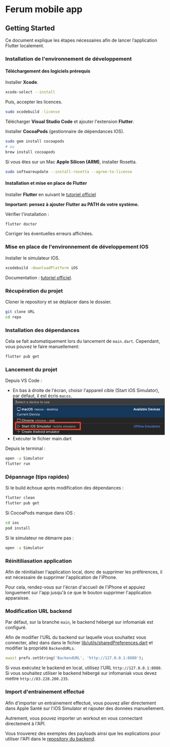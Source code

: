 # Ferum mobile app

## Getting Started

Ce document explique les étapes nécessaires afin de lancer l’application Flutter localement.

### Installation de l'environnement de développement

#### Téléchargement des logiciels prérequis

Installer **Xcode**.

```bash
xcode-select --install
```

Puis, accepter les licences.

```bash
sudo xcodebuild -license
```

Télécharger **Visual Studio Code** et ajouter l'extension **Flutter**.

Installer **CocoaPods** (gestionnaire de dépendances IOS).

```bash
sudo gem install cocoapods
# ou
brew install cocoapods
```

Si vous êtes sur un Mac **Apple Silicon (ARM)**, installer Rosetta.

```bash
sudo softwareupdate --install-rosetta --agree-to-license
```

#### Installation et mise en place de Flutter

Installer **Flutter** en suivant le [tutoriel officiel](https://docs.flutter.dev/install/with-vs-code#install-flutter)

**Important: pensez à ajouter Flutter au PATH de votre système.**

Vérifier l'installation : 

```bash
flutter doctor
```

Corriger les éventuelles erreurs affichées.

### Mise en place de l'environnement de développement IOS

Installer le simulateur IOS.

```bash
xcodebuild -downloadPlatform iOS
```

Documentation : [tutoriel officiel](https://docs.flutter.dev/platform-integration/ios/setup#set-up-tooling).

### Récupération du projet

Cloner le repository et se déplacer dans le dossier.

```bash
git clone URL
cd repo
```

### Installation des dépendances

Cela se fait automatiquement lors du lancement de `main.dart`.
Cependant, vous pouvez le faire manuellement:

```bash
flutter pub get 
```

### Lancement du projet

Depuis VS Code :
- En bas à droite de l'écran, choisir l'appareil cible (Start iOS Simulator), par défaut, il est écris `macos`.
![](./img/ios_simulator_start.png)
- Exécuter le fichier main.dart

Depuis le terminal :

```bash
open -a Simulator
flutter run
```

### Dépannage (tips rapides)

Si le build échoue après modification des dépendances :

```bash
flutter clean
flutter pub get
```

Si CocoaPods manque dans iOS :

```bash
cd ios
pod install
```

Si le simulateur ne démarre pas :

```bash
open -a Simulator
```

### Réinitiliasation application

Afin de réinitialiser l'application local, donc de supprimer les préférences, il est nécessaire de supprimer l'application de l'iPhone.

Pour cela, rendez-vous sur l'écran d'accueil de l'iPhone et appuiez longuement sur l'app jusqu'à ce que le bouton supprimer l'application apparaisse.

### Modification URL backend

Par défaut, sur la branche `main`, le backend hébergé sur infomaniak est configuré.

Afin de modifier l'URL du backend sur laquelle vous souhaitez vous connecter, allez dans dans le fichier [lib/utils/sharedPreferences.dart](./lib/utils/sharedPreferences.dart) et modifier la propriété `BackendURLs`.

```dart
await prefs.setString('BackendURL', 'http://127.0.0.1:8080');
```

Si vous exécutez le backend en local, utilisez l'URL `http://127.0.0.1:8080`. Si vous souhaitez utiliser le backend hébergé sur infomaniak vous devez mettre `http://83.228.200.235`.

### Import d'entrainement effectué

Afin d'importer un entrainement effectué, vous pouvez aller directement dans Apple Santé sur l'iOS Simulator et rajouter des données manuellement.

Autrement, vous pouvez importer un workout en vous connectant directement à l'API.

Vous trouverez des exemples des payloads ainsi que les explications pour utiliser l'API dans le [repository du backend](https://github.com/ferum-pdg/backend-api).